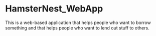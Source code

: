 # HamsterNest_WebApp

This is a web-based application that helps people who want to borrow something and that helps people who want to lend out stuff to others.
